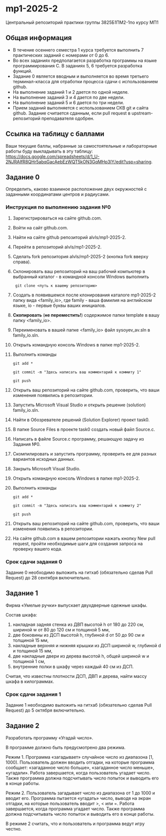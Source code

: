 # mp1-2025-2
Центральный репозиторий практики группы 3825Б1ПМ2-1по курсу МП1

## Общая информация

- В течение осеннего семестра 1 курса требуется выполнить 7 практических заданий с номерами от 0 до 6.
- Во всех заданиях предполагается разработка программы на языке программирования С. В заданиях 5, 6 требуется разработка функций.
- Задание 0 является вводным и выполняется во время третьего терминал-класса для отработки процесса сдачи с использованием github.
- На выполнение заданий 1 и 2 дается по одной неделе.
- На выполнение заданий 3 и 4 дается по две недели.
- На выполнение заданий 5 и 6 дается по три недели.
- Прием заданий выполняется с использованием СКВ git и сайта github. Задание считается сданным, если pull request в upstream-репозиторий  преподавателя одобрен.

## Ссылка на таблицу с баллами

Ваши текущие баллы, набранные за самостоятельные и лабораторные работы буду выкладывать в эту таблицу: https://docs.google.com/spreadsheets/d/1_U-2NJRAIfR8QHr5abqGacAebEzWQT5kON3GqMHp3IY/edit?usp=sharing.

## Задание 0

Определить, каково взаимное расположение двух окружностей с заданными координатами центров и радиусами.

### Инструкция по выполнению задания №0

1. Зарегистрироваться на сайте github.com.

2. Войти на сайт github.com.

3. Найти на сайте github репозиторий alvls/mp1-2025-2.

4. Перейти в репозиторий alvls/mp1-2025-2.

5. Сделать fork репозитория alvls/mp1-2025-2 (кнопка fork вверху справа).

6. Склонировать ваш репозиторий на ваш рабочий компьютер в выбранный каталог - в командной консоли Windows выполнить

   ```
    git clone <путь к вашему репозиторию>
   ```

7. Создать в появившемся после клонирования каталоге mp1-2025-2 папку вида <family_io>, где family - ваша фамилия на английском языке,  io - первые буквы ваших инициалов.

8. **Скопировать** (**не переместить!**) содержимое папки template в вашу папку <family_io>.

9. Переименовать в вашей папке <family_io> файл sysoyev_av.sln в family_io.sln.

10. Открыть командную консоль Windows в папке mp1-2025-2.

11. Выполнить команды

    ```
    git add *
    
    git commit -m "Здесь написать ваш комментарий к коммиту 1" 
    
    git push
    ```

12. Открыть ваш репозиторий на сайте github.com, проверить, что ваши изменения появились в репозитории.

13. Запустить Microsoft Visual Studio и открыть решение (solution) family_io.sln.

14. Найти в Обозревателе решений (Solution Explorer) проект task0.

15. В папке Source Files в проекте task0 создать новый файл Source.c.

16. Написать в файле Source.c программу, решающую задачу из Задания №0.

17. Скомпилировать и запустить программу, проверить ее для разных вариантов исходных данных.

18. Закрыть Microsoft Visual Studio.

19. Открыть командную консоль Windows в папке mp1-2025-2.

20. Выполнить команды

    ```
    git add *
    
    git commit -m "Здесь написать ваш комментарий к коммиту 2" 
    
    git push
    ```

21. Открыть ваш репозиторий на сайте github.com, проверить, что ваши изменения появились в репозитории.

22. На сайте github.com в вашем репозитории нажать кнопку New pull  request, пройти необходимые шаги для создания запроса на проверку вашего кода.

### Срок сдачи задания 0

Задание 0 необходимо выложить на гитхаб (обязательно сделав Pull Request) до 28 сентября включительно.

## Задание 1

Фирма «Умелые ручки» выпускает двухдверные одежные шкафы.

Состав шкафа: 

1. накладная задняя стенка из ДВП высотой h от 180 до 220 см, шириной w от 80 до 120 см и толщиной 5 мм,
2. две боковины из ДСП высотой h, глубиной d от 50 до 90 см и толщиной 15 мм,
3. накладные верхняя и нижняя крышки из ДСП шириной w, глубиной d и толщиной 15 мм,
4. две накладные двери из дерева высотой h, общей шириной w и толщиной 1 см,
5. внутренние полки в шкафу через каждый 40 см из ДСП.

Считая, что известны плотности ДСП, ДВП и дерева, найти массу шкафа в килограммах.

### Срок сдачи задания 1

Задание 1 необходимо выложить на гитхаб (обязательно сделав Pull Request) до 5 октября включительно.

## Задание 2

Разработать программу «Угадай число».

В программе должно быть предусмотрено два режима.

Режим 1. Программа «загадывает» случайное число из диапазона [1,  1000). Пользователь должен вводить отгадки, на которые программа  сообщает: «загаданное число больше», «загаданное число меньше»,  «угадали». Работа завершается, когда пользователь угадает число. Также  программа должна подсчитывать число попыток и выводить его в конце  работы.

Режим 2. Пользователь загадывает число из диапазона от 1 до 1000 и  вводит его. Программа пытается «угадать» число, выводя на экран отгадки, на которые пользователь вводит >, < или =. Работа завершается,  когда программа угадает число. Также программа должна подсчитывать число попыток и выводить его в конце работы.

В режиме 2 считать, что и пользователь и программа ведут игру честно.

